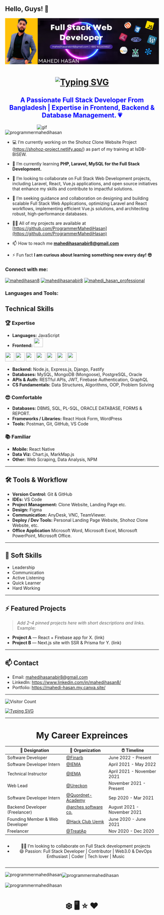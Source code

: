 ## Hello, Guys! 👋

![logo](https://github.com/ProgrammerMahediHasan/ProgrammerMahediHasan/blob/main/Github%20Banner.png)

<h1 align="center">
  <a href="https://git.io/typing-svg">
    <img src="https://readme-typing-svg.herokuapp.com?size=26&duration=4000&color=FF0000&font=Fira+Code&weight=700&lines=Hello+👋+I'm+Mahedi+Hasan" alt="Typing SVG"/>
  </a>
</h1>



<h2 align="center">  <font color="blue">A Passionate Full Stack Developer From Bangladesh | Expertise in Frontend, Backend & Database Management. 💗</font></h2>



<img align="right" alt="gif" width="400" src="https://gist.githubusercontent.com/Prince-Shivaram/106aa0f37f016eda7ec65de5acb90471/raw/760aff1fe331f8a445d4573aa88fd2ec16e72b83/My-work.gif">





<p align="left"> <img src="https://komarev.com/ghpvc/?username=programmermahedihasan&label=Profile%20views&color=0e75b6&style=flat" alt="programmermahedihasan" /> </p>

- 💻 I’m currently working on the Shohoz Clone Website Project (https://shohoz-project.netlify.app/) as part of my training at IsDB-BISEW.
  
- 🌱 I’m currently learning **PHP, Laravel, MySQL for the Full Stack Development.**

- 👯 I’m looking to collaborate on Full Stack Web Development projects, including Laravel, React, Vue.js applications, and open source initiatives that enhance my skills and contribute to impactful solutions.


- 🤝 I’m seeking guidance and collaboration on designing and building scalable Full Stack Web Applications, optimizing Laravel and React workflows, implementing efficient Vue.js solutions, and architecting robust, high-performance databases.

- 👨‍💻 All of my projects are available at [https://github.com/ProgrammerMahediHasan](https://github.com/ProgrammerMahediHasan)

- 📫 How to reach me **mahedihasanabir8@gmail.com**

- ⚡ Fun fact **I am curious about learning something new every day! 😎**

<h3 align="left">Connect with me:</h3>
<p align="left">
<a href="https://linkedin.com/in/mahedihasan8" target="blank"><img align="center" src="https://raw.githubusercontent.com/rahuldkjain/github-profile-readme-generator/master/src/images/icons/Social/linked-in-alt.svg" alt="mahedihasan8" height="30" width="40" /></a>
<a href="https://fb.com/mahedihasanabir8" target="blank"><img align="center" src="https://raw.githubusercontent.com/rahuldkjain/github-profile-readme-generator/master/src/images/icons/Social/facebook.svg" alt="mahedihasanabir8" height="30" width="40" /></a>
<a href="https://instagram.com/mahedi_hasan_professional" target="blank"><img align="center" src="https://raw.githubusercontent.com/rahuldkjain/github-profile-readme-generator/master/src/images/icons/Social/instagram.svg" alt="mahedi_hasan_professional" height="30" width="40" /></a>
</p>

<h3 align="left">Languages and Tools:</h3>

<h2>Technical Skills</h2>

### 🏆 Expertise
- **Languages:** JavaScript 
- **Frontend:** <img src="https://cdn.simpleicons.org/html5" width="30" height="30" />
<img src="https://cdn.simpleicons.org/css3" width="30" height="30" />
<img src="https://cdn.simpleicons.org/react" width="30" height="30" />
<img src="https://cdn.simpleicons.org/nextdotjs" width="30" height="30" />
<img src="https://cdn.simpleicons.org/bootstrap" width="30" height="30" />
<img src="https://cdn.simpleicons.org/materialui" width="30" height="30" />
<img src="https://cdn.simpleicons.org/tailwindcss" width="30" height="30" />
<img src="https://cdn.simpleicons.org/reactrouter" width="30" height="30" />
  
- **Backend:** Node.js, Express.js, Django, Fastify  
- **Databases:** MySQL, MongoDB (Mongoose), PostgreSQL, Oracle  
- **APIs & Auth:** RESTful APIs, JWT, Firebase Authentication, GraphQL  
- **CS Fundamentals:** Data Structures, Algorithms, OOP, Problem Solving

### 😎 Comfortable
- **Databases:** DBMS, SQL, PL-SQL, ORACLE DATABASE, FORMS & REPORT.
- **Frameworks / Libraries:** React Hook Form, WordPress  
- **Tools:** Postman, Git, GitHub, VS Code

### 📚 Familiar
- **Mobile:** React Native  
- **Data Viz:** Chart.js, MarkMap.js  
- **Other:** Web Scraping, Data Analysis, NPM

---

## 🛠 Tools & Workflow
- **Version Control:** Git & GitHub  
- **IDEs:** VS Code  
- **Project Management:** Clone Website, Landing Page etc. 
- **Design:** Figma  
- **Communication:** AnyDesk, VNC, TeamViewer.
- **Deploy / Dev Tools:** Personal Landing Page Website, Shohoz Clone Website, etc.
- **Office Application** Microsoft Word, Microsoft Excel, Microsoft PowerPoint, Microsoft Office.

---

## 🧠 Soft Skills
 - Leadership
 - Communication
 - Active Listening
 - Quick Learner
 - Hard Working

---

## ⚡ Featured Projects
> _Add 2–4 pinned projects here with short descriptions and links._  
Example:
- **Project A** — React + Firebase app for X. (link)
- **Project B** — Next.js site with SSR & Prisma for Y. (link)

---

## 📫 Contact
- Email: mahedihasanabir8@gmail.com  
- LinkedIn: https://www.linkedin.com/in/mahedihasan8/
- Portfolio: https://mahedi-hasan.my.canva.site/

---

![Visitor Count](https://komarev.com/ghpvc/?username=pollob-official&color=blue)  

[![Typing SVG](https://readme-typing-svg.herokuapp.com?size=22&duration=4000&color=FF0000&lines=👩🏻‍💻Welcome+To+My+Career+Exprience;Open+to+Collaboration)](https://git.io/typing-svg)

---


  <h1 align="center">My Career Expreinces</h1>

  <table align="center">
    <thead>
      <tr>
        <th>💼 Designation</th>
        <th>🏢 Organization</th>
        <th>⏰ Timeline</th>
      </tr>
    </thead>
    <tbody>
      <tr>
        <td>Software Developer</td>
        <td><a href="@Finarb">@Finarb</a></td>
        <td>June 2022 - Present</td>
      </tr>
      <tr>
        <td>Software Developer Intern</td>
        <td><a href="@IEMA">@IEMA</a></td>
        <td>April 2021 - May 2022</td>
      </tr>
      <tr>
        <td>Technical Instructor</td>
        <td><a href="@IEMA">@IEMA</a></td>
        <td>April 2021 - November 2021</td>
      </tr>
      <tr>
        <td>Web Lead</td>
        <td><a href="@Ureckon">@Ureckon</a></td>
        <td>November 2021 - Present</td>
      </tr>
      <tr>
        <td>Software Developer Intern</td>
        <td><a href="@Quordnet-Academy">@Quordnet-Academy</a></td>
        <td>Sep 2020 - Mar 2021</td>
      </tr>
      <tr>
        <td>Backend Developer (Freelancer)</td>
        <td><a href="@arches software co.">@arches software co.</a></td>
        <td>August 2021 - November 2021</td>
      </tr>
      <tr>
        <td>Founding Member & Web Developer</td>
        <td><a href="@Hack Club Uemk">@Hack Club Uemk</a></td>
        <td>June 2020 - June 2021</td>
      </tr>
      <tr>
        <td>Freelancer</td>
        <td><a href="@TreatAp">@TreatAp</a></td>
        <td>Nov 2020 - Dec 2020</td>
      </tr>
    </tbody>
  </table>


  <ul style="display: inline-block; text-align: center;">
    <li>🧑‍💻 I’m looking to collaborate on Full Stack development projects</li>
    <li>😄 Passion: Full Stack Developer | Contributor | Web3.0 & DevOps Enthusiast | Coder | Tech lover | Music</li>
  </ul>


</body>


---





<p><img align="left" src="https://github-readme-stats.vercel.app/api/top-langs?username=programmermahedihasan&show_icons=true&locale=en&layout=compact" alt="programmermahedihasan" /></p>

<p><img align="center" src="https://github-readme-stats.vercel.app/api?username=programmermahedihasan&show_icons=true&locale=en" alt="programmermahedihasan" /></p>

<p><img align="center" src="https://github-readme-streak-stats.herokuapp.com/?user=programmermahedihasan&" alt="programmermahedihasan" /></p>

<h1 align="center"> ❄️ 🖥️  ⭐ ❤️ </h1>
